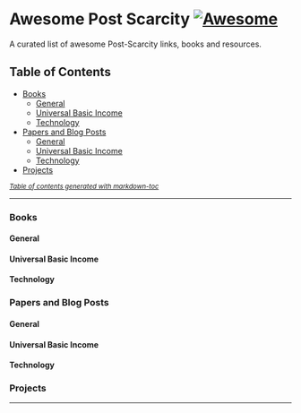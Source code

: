 # Awesome Post Scarcity  [![Awesome](https://awesome.re/badge.svg)](https://awesome.re)
A curated list of awesome Post-Scarcity links, books and resources.


## Table of Contents

- [Books](#books)
  * [General](#general)
  * [Universal Basic Income](#universal-basic-income)
  * [Technology](#technology)
- [Papers and Blog Posts](#papers-and-blog-posts)
  * [General](#general-1)
  * [Universal Basic Income](#universal-basic-income-1)
  * [Technology](#technology-1)
- [Projects](#projects)

<small><i><a href='http://ecotrust-canada.github.io/markdown-toc/'>Table of contents generated with markdown-toc</a></i></small>

***

### Books

#### General

#### Universal Basic Income

#### Technology


### Papers and Blog Posts


#### General

#### Universal Basic Income

#### Technology

### Projects

****
